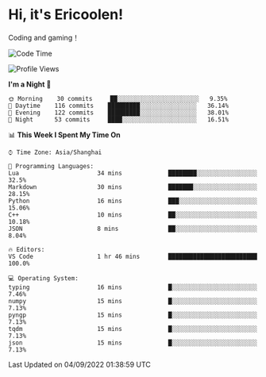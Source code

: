# Hi, it's Ericoolen!
Coding and gaming！

<!--START_SECTION:waka-->
![Code Time](http://img.shields.io/badge/Code%20Time-350%20hrs%2050%20mins-blue)

![Profile Views](http://img.shields.io/badge/Profile%20Views-0-blue)

**I'm a Night 🦉** 

```text
🌞 Morning    30 commits     ██░░░░░░░░░░░░░░░░░░░░░░░   9.35% 
🌆 Daytime    116 commits    █████████░░░░░░░░░░░░░░░░   36.14% 
🌃 Evening    122 commits    █████████░░░░░░░░░░░░░░░░   38.01% 
🌙 Night      53 commits     ████░░░░░░░░░░░░░░░░░░░░░   16.51%

```


📊 **This Week I Spent My Time On** 

```text
⌚︎ Time Zone: Asia/Shanghai

💬 Programming Languages: 
Lua                      34 mins             ████████░░░░░░░░░░░░░░░░░   32.5% 
Markdown                 30 mins             ███████░░░░░░░░░░░░░░░░░░   28.15% 
Python                   16 mins             ███░░░░░░░░░░░░░░░░░░░░░░   15.06% 
C++                      10 mins             ██░░░░░░░░░░░░░░░░░░░░░░░   10.18% 
JSON                     8 mins              ██░░░░░░░░░░░░░░░░░░░░░░░   8.04%

🔥 Editors: 
VS Code                  1 hr 46 mins        █████████████████████████   100.0%

💻 Operating System: 
typing                   16 mins             █░░░░░░░░░░░░░░░░░░░░░░░░   7.46% 
numpy                    15 mins             █░░░░░░░░░░░░░░░░░░░░░░░░   7.13% 
pyngp                    15 mins             █░░░░░░░░░░░░░░░░░░░░░░░░   7.13% 
tqdm                     15 mins             █░░░░░░░░░░░░░░░░░░░░░░░░   7.13% 
json                     15 mins             █░░░░░░░░░░░░░░░░░░░░░░░░   7.13%

```


 Last Updated on 04/09/2022 01:38:59 UTC
<!--END_SECTION:waka-->

